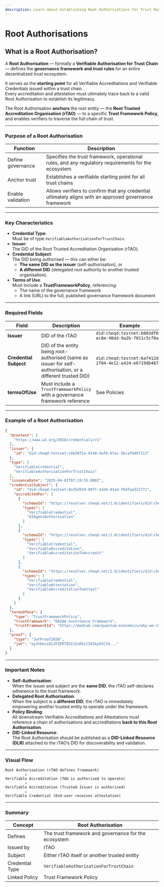 ```yaml
---
description: Learn about establishing Root Authorisations for Trust Registries on cheqd.
---
```


# Root Authorisations

## What is a Root Authorisation?

A **Root Authorisation** — formally a **Verifiable Authorisation for Trust Chain** — defines the **governance framework and trust rules** for an entire decentralized trust ecosystem.

It serves as the **starting point** for all Verifiable Accreditations and Verifiable Credentials issued within a trust chain.\
Every accreditation and attestation must ultimately trace back to a valid Root Authorisation to establish its legitimacy.

The Root Authorisation **anchors** the root entity — the **Root Trusted Accreditation Organisation (rTAO)** — to a specific **Trust Framework Policy**, and enables verifiers to traverse the full chain of trust.

***

### Purpose of a Root Authorisation

| **Function**      | **Description**                                                                                         |
| ----------------- | ------------------------------------------------------------------------------------------------------- |
| Define governance | Specifies the trust framework, operational rules, and any regulatory requirements for the ecosystem     |
| Anchor trust      | Establishes a verifiable starting point for all trust chains                                            |
| Enable validation | Allows verifiers to confirm that any credential ultimately aligns with an approved governance framework |

***

### Key Characteristics

* **Credential Type**:\
  Must be of type `VerifiableAuthorisationForTrustChain`.
* **Issuer**:\
  The DID of the Root Trusted Accreditation Organisation (rTAO).
* **Credential Subject**:\
  The DID being authorised — this can either be:
  * **The same DID as the issuer** (self-authorisation), or
  * **A different DID** (delegated root authority to another trusted organisation).
* **Terms of Use**:\
  Must include a **TrustFrameworkPolicy**, referencing:
  * The name of the governance framework
  * A link (URL) to the full, published governance framework document

***

### Required Fields

| **Field**              | **Description**                                                                                             | **Example**                                              |
| ---------------------- | ----------------------------------------------------------------------------------------------------------- | -------------------------------------------------------- |
| **Issuer**             | DID of the rTAO                                                                                             | `did:cheqd:testnet:b003df6f-ec8e-48dd-9a2b-7011c5cf0a5e` |
| **Credential Subject** | DID of the entity being root-authorised (same as issuer for self-authorisation, or a different trusted DID) | `did:cheqd:testnet:6af412d7-2f04-4e12-a424-e6719db487ad` |
| **termsOfUse**         | Must include a `TrustFrameworkPolicy` with a governance framework reference                                 | See Policies                                             |

***

### Example of a Root Authorisation

```json
{
  "@context": [
    "https://www.w3.org/2018/credentials/v1"
  ],
  "issuer": {
    "id": "did:cheqd:testnet:c6630f1e-9248-4af6-b7ac-5bcaf646f213"
  },
  "type": [
    "VerifiableCredential",
    "VerifiableAuthorisationForTrustChain"
  ],
  "issuanceDate": "2025-04-01T07:19:55.000Z",
  "credentialSubject": {
    "id": "did:cheqd:testnet:0a35d559-00ff-41b6-81ad-f64faa522771",
    "accreditedFor": [
      {
        "schemaId": "https://resolver.cheqd.net/1.0/identifiers/did:cheqd:testnet:c6630f1e-9248-4af6-b7ac-5bcaf646f213?resourceName=AIAgentAuthorisation&resourceType=JSONSchemaValidator2020",
        "types": [
          "VerifiableCredential",
          "AIAgentAuthorisation"
        ]
      },
      {
        "schemaId": "https://resolver.cheqd.net/1.0/identifiers/did:cheqd:testnet:b003df6f-ec8e-48dd-9a2b-7011c5cf0a5e?resourceName=VerifiableAccreditation&resourceType=JSONSchemaValidator2020",
        "types": [
          "VerifiableCredential",
          "VerifiableAccreditation",
          "VerifiableAccreditationToAccredit"
        ]
      },
      {
        "schemaId": "https://resolver.cheqd.net/1.0/identifiers/did:cheqd:testnet:b003df6f-ec8e-48dd-9a2b-7011c5cf0a5e?resourceName=VerifiableAttestation&resourceType=JSONSchemaValidator2020",
        "types": [
          "VerifiableCredential",
          "VerifiableAttestation",
          "VerifiableAccreditationToAttest"
        ]
      }
    ]
  },
  "termsOfUse": {
    "type": "TrustFrameworkPolicy",
    "trustFramework": "DAIAA Governance Framework",
    "trustFrameworkId": "https://medium.com/quantum-economics/why-we-started-the-decentralized-ai-agent-alliance-6eb0938d7bc5"
  },
  "proof": {
    "type": "JwtProof2020",
    "jwt": "eyJhbGciOiJFZERTQSIsInR5cCI6IkpXVCJ9..."
  }
}
```

***

### Important Notes

* **Self-Authorisation**:\
  When the issuer and subject are the **same DID**, the rTAO self-declares adherence to the trust framework.
* **Delegated Root Authorisation**:\
  When the subject is a **different DID**, the rTAO is immediately empowering another trusted entity to operate under the framework.
* **Policy Binding**:\
  All downstream Verifiable Accreditations and Attestations must reference a chain of authorisations and accreditations **back to this Root Authorisation**.
* **DID-Linked Resource**:\
  The Root Authorisation should be published as a **DID-Linked Resource (DLR)** attached to the rTAO’s DID for discoverability and validation.

***

### Visual Flow

```plaintext
Root Authorisation (rTAO defines framework)
         ↓
Verifiable Accreditation (TAO is authorised to operate)
         ↓
Verifiable Accreditation (Trusted Issuer is authorised)
         ↓
Verifiable Credential (End-user receives attestation)
```

***

### Summary

| **Concept**     | **Root Authorisation**                               |
| --------------- | ---------------------------------------------------- |
| Defines         | The trust framework and governance for the ecosystem |
| Issued by       | rTAO                                                 |
| Subject         | Either rTAO itself or another trusted entity         |
| Credential Type | `VerifiableAuthorisationForTrustChain`               |
| Linked Policy   | Trust Framework Policy                               |
